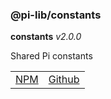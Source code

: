 ### @pi-lib/constants

**constants** _v2.0.0_

Shared Pi constants



<table>
  <tbody>
    <tr>
      <td><a href="https://www.npmjs.com/package/@pi-lib/constants?activeTab=readme" target="_blank">NPM</a></td>
      <td><a href="https://github.com/lancerael/pi/tree/main/src/config" target="_blank">Github</a></td>
    </tr>
  </tbody>
</table>

